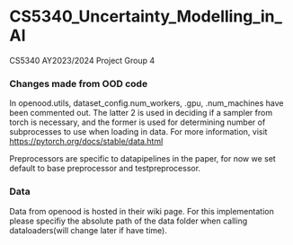 # CS5340_Uncertainty_Modelling_in_AI
CS5340 AY2023/2024 Project Group 4

### Changes made from OOD code
In openood.utils, dataset_config.num_workers, .gpu, .num_machines have been commented out. The latter 2 is used
in deciding if a sampler from torch is necessary, and the former is used for determining number of subprocesses
to use when loading in data. For more information, visit https://pytorch.org/docs/stable/data.html 

Preprocessors are specific to datapipelines in the paper, for now we set default 
to base preprocessor and testpreprocessor. 

### Data
Data from openood is hosted in their wiki page. For this implementation please specifiy the absolute
path of the data folder when calling dataloaders(will change later if have time). 